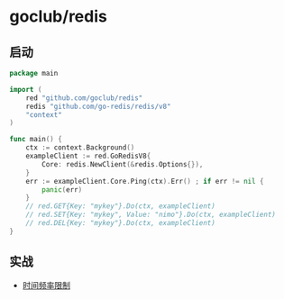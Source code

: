 # goclub/redis

## 启动

```go
package main

import (
	red "github.com/goclub/redis"
	redis "github.com/go-redis/redis/v8"
	"context"
)

func main() {
	ctx := context.Background()
    exampleClient := red.GoRedisV8{
        Core: redis.NewClient(&redis.Options{}),
    }
    err := exampleClient.Core.Ping(ctx).Err() ; if err != nil {
        panic(err)
    }
    // red.GET{Key: "mykey"}.Do(ctx, exampleClient)
    // red.SET{Key: "mykey", Value: "nimo"}.Do(ctx, exampleClient)
    // red.DEL{Key: "mykey"}.Do(ctx, exampleClient)
}
```

## 实战

- [时间频率限制](./example/internal/time_frequency_limit/readme.md)
